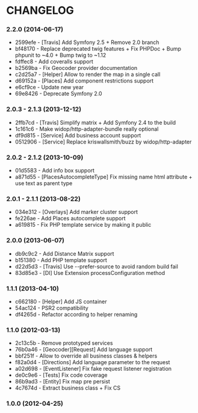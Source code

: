 # CHANGELOG

### 2.2.0 (2014-06-17)

 * 2599efe - [Travis] Add Symfony 2.5 + Remove 2.0 branch
 * bf48170 - Replace deprecated twig features + Fix PHPDoc + Bump phpunit to ~4.0 + Bump twig to ~1.12
 * fdffec8 - Add coveralls support
 * b2569ba - Fix Geocoder provider documentation
 * c2d25a7 - [Helper] Allow to render the map in a single call
 * d69152a - [Places] Add component restrictions support
 * e6cf9ce - Update new year
 * 69e8426 - Deprecate Symfony 2.0

### 2.0.3 - 2.1.3 (2013-12-12)

 * 2ffb7cd - [Travis] Simplify matrix + Add Symfony 2.4 to the build
 * 1c161c6 - Make widop/http-adapter-bundle really optional
 * df9d815 - [Service] Add business account support
 * 0512906 - [Service] Replace kriswallsmith/buzz by widop/http-adapter

### 2.0.2 - 2.1.2 (2013-10-09)

 * 01d5583 - Add info box support
 * a871d55 - [PlacesAutocompleteType] Fix missing name html attribute + use text as parent type

### 2.0.1 - 2.1.1 (2013-08-22)

 * 034e312 - [Overlays] Add marker cluster support
 * fe226ae - Add Places autocomplete support
 * a619815 - Fix PHP template service by making it public

### 2.0.0 (2013-06-07)

 * db9c9c2 - Add Distance Matrix support
 * b151380 - Add PHP template support
 * d22d5d3 - [Travis] Use --prefer-source to avoid random build fail
 * 83d85e3 - [DI] Use Extension processConfiguration method

### 1.1.1 (2013-04-10)

 * c662180 - [Helper] Add JS container
 * 54ac124 - PSR2 compatibility
 * df4265d - Refactor according to helper renaming

### 1.1.0 (2012-03-13)

 * 2c13c5b - Remove prototyped services
 * 76b0a46 - [Geocoder][Request] Add language support
 * bbf251f - Allow to override all business classes & helpers
 * f82a0d4 - [Directions] Add language parameter to the request
 * a02d698 - [EventListener] Fix fake request listener registration
 * de0c9e6 - [Tests] Fix code coverage
 * 86b9ad3 - [Entity] Fix map pre persist
 * 4c7674d - Extract business class + Fix CS

### 1.0.0 (2012-04-25)
